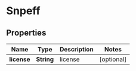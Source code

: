 
# Snpeff

## Properties
Name | Type | Description | Notes
------------ | ------------- | ------------- | -------------
**license** | **String** | license |  [optional]




